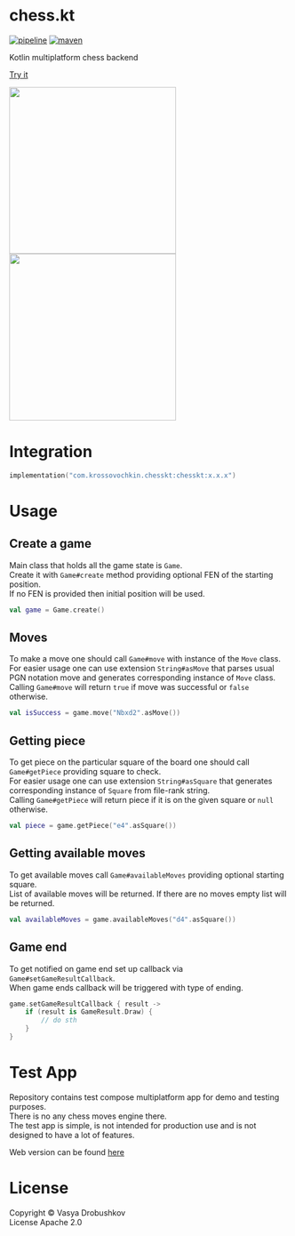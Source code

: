 # chess.kt

[![pipeline](https://github.com/krossovochkin/chess.kt/actions/workflows/pipeline.yml/badge.svg?branch=main)](https://github.com/krossovochkin/chess.kt/actions/workflows/pipeline.yml)
[![maven](https://img.shields.io/maven-central/v/com.krossovochkin.chesskt/chesskt)](https://mvnrepository.com/artifact/com.krossovochkin.chesskt/chesskt)

Kotlin multiplatform chess backend  

[Try it](https://krossovochkin.com/apps/chesskt/)

<image src="/img/chess_initial.png" width=300/>
<image src="/img/chess_checkmate.png" width=300/>

# Integration

```kotlin
implementation("com.krossovochkin.chesskt:chesskt:x.x.x")
```

# Usage

## Create a game

Main class that holds all the game state is `Game`.  
Create it with `Game#create` method providing optional FEN of the starting position.  
If no FEN is provided then initial position will be used.

```kotlin
val game = Game.create()
```

## Moves

To make a move one should call `Game#move` with instance of the `Move` class.  
For easier usage one can use extension `String#asMove` that parses usual PGN notation move and generates corresponding instance of `Move` class.  
Calling `Game#move` will return `true` if move was successful or `false` otherwise.  

```kotlin
val isSuccess = game.move("Nbxd2".asMove())
```

## Getting piece

To get piece on the particular square of the board one should call `Game#getPiece` providing square to check.  
For easier usage one can use extension `String#asSquare` that generates corresponding instance of `Square` from file-rank string.  
Calling `Game#getPiece` will return piece if it is on the given square or `null` otherwise.  

```kotlin
val piece = game.getPiece("e4".asSquare())
```

## Getting available moves

To get available moves call `Game#availableMoves` providing optional starting square.  
List of available moves will be returned. If there are no moves empty list will be returned.  

```kotlin
val availableMoves = game.availableMoves("d4".asSquare())
```

## Game end

To get notified on game end set up callback via `Game#setGameResultCallback`.  
When game ends callback will be triggered with type of ending.

```kotlin
game.setGameResultCallback { result ->
    if (result is GameResult.Draw) {
        // do sth
    }
}
```

# Test App

Repository contains test compose multiplatform app for demo and testing purposes.  
There is no any chess moves engine there.  
The test app is simple, is not intended for production use and is not designed to have a lot of features.

Web version can be found [here](https://krossovochkin.com/apps/chesskt/)

# License
Copyright © Vasya Drobushkov  
License Apache 2.0
